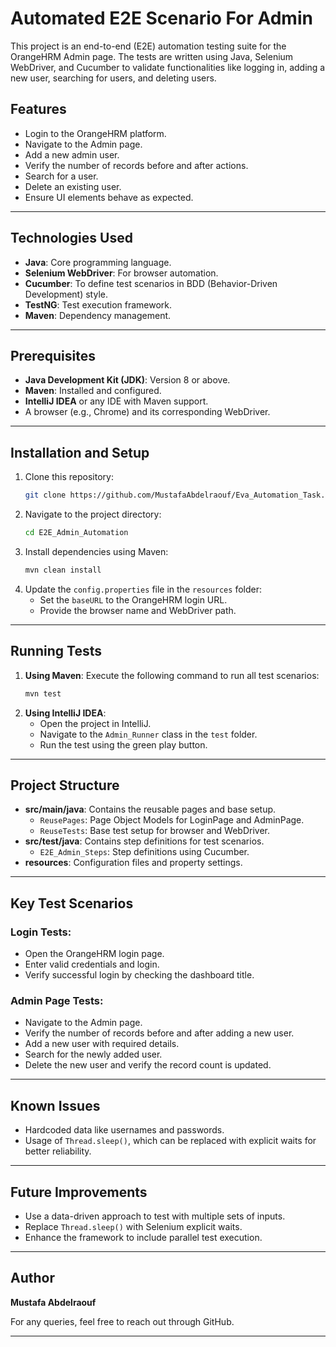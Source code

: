 # Automated E2E Scenario For Admin 

This project is an end-to-end (E2E) automation testing suite for the OrangeHRM Admin page. The tests are written using Java, Selenium WebDriver, and Cucumber to validate functionalities like logging in, adding a new user, searching for users, and deleting users.

## Features
- Login to the OrangeHRM platform.
- Navigate to the Admin page.
- Add a new admin user.
- Verify the number of records before and after actions.
- Search for a user.
- Delete an existing user.
- Ensure UI elements behave as expected.

---

## Technologies Used
- **Java**: Core programming language.
- **Selenium WebDriver**: For browser automation.
- **Cucumber**: To define test scenarios in BDD (Behavior-Driven Development) style.
- **TestNG**: Test execution framework.
- **Maven**: Dependency management.

---

## Prerequisites
- **Java Development Kit (JDK)**: Version 8 or above.
- **Maven**: Installed and configured.
- **IntelliJ IDEA** or any IDE with Maven support.
- A browser (e.g., Chrome) and its corresponding WebDriver.

---

## Installation and Setup
1. Clone this repository:
   ```bash
   git clone https://github.com/MustafaAbdelraouf/Eva_Automation_Task.git
   ```
2. Navigate to the project directory:
   ```bash
   cd E2E_Admin_Automation
   ```
3. Install dependencies using Maven:
   ```bash
   mvn clean install
   ```
4. Update the `config.properties` file in the `resources` folder:
    - Set the `baseURL` to the OrangeHRM login URL.
    - Provide the browser name and WebDriver path.

---

## Running Tests
1. **Using Maven**:
   Execute the following command to run all test scenarios:
   ```bash
   mvn test
   ```
2. **Using IntelliJ IDEA**:
    - Open the project in IntelliJ.
    - Navigate to the `Admin_Runner` class in the `test` folder.
    - Run the test using the green play button.

---

## Project Structure
- **src/main/java**: Contains the reusable pages and base setup.
    - `ReusePages`: Page Object Models for LoginPage and AdminPage.
    - `ReuseTests`: Base test setup for browser and WebDriver.
- **src/test/java**: Contains step definitions for test scenarios.
    - `E2E_Admin_Steps`: Step definitions using Cucumber.
- **resources**: Configuration files and property settings.

---

## Key Test Scenarios
### Login Tests:
- Open the OrangeHRM login page.
- Enter valid credentials and login.
- Verify successful login by checking the dashboard title.

### Admin Page Tests:
- Navigate to the Admin page.
- Verify the number of records before and after adding a new user.
- Add a new user with required details.
- Search for the newly added user.
- Delete the new user and verify the record count is updated.

---

## Known Issues
- Hardcoded data like usernames and passwords.
- Usage of `Thread.sleep()`, which can be replaced with explicit waits for better reliability.

---

## Future Improvements
- Use a data-driven approach to test with multiple sets of inputs.
- Replace `Thread.sleep()` with Selenium explicit waits.
- Enhance the framework to include parallel test execution.

---

## Author
**Mustafa Abdelraouf**

For any queries, feel free to reach out through GitHub.

---
